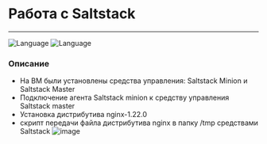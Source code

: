 # Работа с Saltstack
---
![Language](https://img.shields.io/badge/-Saltstack-informational)    ![Language](https://img.shields.io/badge/-AstraLinux-red)

### Описание
- На ВМ были установлены средства управления: Saltstack Minion и Saltstack Master
- Подключение агента Saltstack minion к средству управления Saltstack master
- Установка дистрибутива nginx-1.22.0
- скрипт передачи файла дистрибутива nginx в папку /tmp средствами Saltstack
![image](https://github.com/istomink/saltstack_case4/assets/81055633/96cc6bfb-b8a6-4c40-9894-cf25d8e06d8e)


